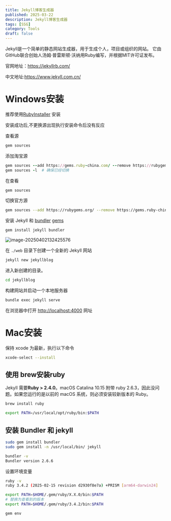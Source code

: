 ```yaml
---
title: Jekyll博客生成器
published: 2025-03-22
description: Jekyll博客生成器
tags: [SSG]
category: Tools
draft: false
---
```

Jekyll是一个简单的静态网站生成器，用于生成个人，项目或组织的网站。 它由GitHub联合创始人汤姆·普雷斯顿·沃纳用Ruby编写，并根据MIT许可证发布。

官网地址：https://jekyllrb.com/

中文地址:https://www.jekyll.com.cn/

# Windows安装

推荐使用[RubyInstaller](https://rubyinstaller.org/) 安装

安装成功后,不更换源出现执行安装命令后没有反应

查看源

```ruby
gem sources
```

添加淘宝源

```ruby
gem sources --add https://gems.ruby-china.com/ --remove https://rubygems.org/
gem sources -l  # 确保已经切换
```

在查看
```bash
gem sources
```

切换官方源

```bash
gem sources --add https://rubygems.org/ --remove https://gems.ruby-china.com/
```

安装 Jekyll 和 [bundler](https://www.jekyll.com.cn/docs/ruby-101/#bundler) [gems](https://www.jekyll.com.cn/docs/ruby-101/#gems)

```bash
gem install jekyll bundler
```

![image-20250402132425576](https://cdn.jsdelivr.net/gh/RonHaiT/Image-hosting/image-20250402132425576.png)

在 `./web` 目录下创建一个全新的 Jekyll 网站

```bash
jekyll new jekyllblog
```

进入新创建的目录。

```bash
cd jekyllblog
```

构建网站并启动一个本地服务器

```bash
bundle exec jekyll serve
```

在浏览器中打开 [http://localhost:4000](http://localhost:4000/) 网址

# Mac安装

保持 xcode 为最新，执行以下命令

```bash
xcode-select --install
```

## 使用 brew安装ruby

Jekyll 需要**Ruby > 2.4.0**。macOS Catalina 10.15 附带 ruby 2.6.3，因此没问题。如果您运行的是以前的 macOS 系统，则必须安装较新版本的 Ruby。

```bash
brew install ruby
```

```bash
export PATH=/usr/local/opt/ruby/bin:$PATH
```

## 安装 Bundler 和 jekyll

``` bash
sudo gem install bundler
sudo gem install -n /usr/local/bin/ jekyll
```

```bash
bundler -v
Bundler version 2.6.6
```

设置环境变量

```bash
ruby -v
ruby 3.4.2 (2025-02-15 revision d2930f8e7a) +PRISM [arm64-darwin24]
```

```bash
export PATH=$HOME/.gem/ruby/X.X.0/bin:$PATH
# 替换为查看到的版本
export PATH=$HOME/.gem/ruby/3.4.2/bin:$PATH
```

```bash
gem env
```



